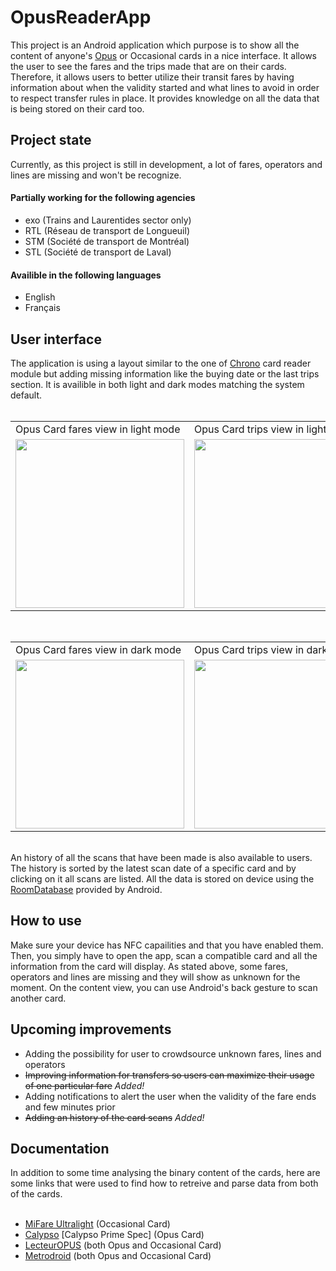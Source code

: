<h1>OpusReaderApp</h1>
<span>
  This project is an Android application which purpose is to show all the content of anyone's <a href="https://www.artm.quebec/tarification/support-de-titres/opus/" target="_blank">Opus</a> or Occasional cards in a nice interface.
  It allows the user to see the fares and the trips made that are on their cards. Therefore, it allows users to better utilize their transit fares by having information about when the validity started and what lines to avoid in order to respect transfer rules in place.
  It provides knowledge on all the data that is being stored on their card too.
</span>
<h2>Project state</h2>
<span>
  Currently, as this project is still in development, a lot of fares, operators and lines are missing and won't be recognize.
</span>
<br>
<h4>Partially working for the following agencies</h4>
<ul>
  <li>exo (Trains and Laurentides sector only)</li>
  <li>RTL (Réseau de transport de Longueuil)</li>
  <li>STM (Société de transport de Montréal)</li>
  <li>STL (Société de transport de Laval)</li>
</ul>
<h4>Availible in the following languages</h4>
<ul>
  <li>English</li>
  <li>Français</li>
</ul>
<h2>User interface</h2>
<span>
  The application is using a layout similar to the one of <a href="https://play.google.com/store/apps/details?id=quebec.artm.chrono" target="_blank">Chrono</a> card reader module but adding missing information like the buying date or the last trips section.
  It is availible in both light and dark modes matching the system default.
</span>
<br>
<br>
<table>
  <tr>
    <td>Opus Card fares view in light mode</td>
    <td>Opus Card trips view in light mode</td>
    <td>Occasional Card view in light mode</td>
  </tr>
  <tr>
    <td><img src="https://github.com/JerPatterson/OpusReaderApp/assets/89818093/4482b09c-7d95-43c3-b001-c81e22d6d989" width=270></td>
    <td><img src="https://github.com/JerPatterson/OpusReaderApp/assets/89818093/cd0c4a77-b75f-4006-b93c-391ed2b56f77" width=270></td>
    <td><img src="https://github.com/JerPatterson/OpusReaderApp/assets/89818093/e52fffcf-1359-45c6-a9ac-5302303034da" width=270></td>
  </tr>
</table>
<br>
<table>
  <tr>
    <td>Opus Card fares view in dark mode</td>
    <td>Opus Card trips view in dark mode</td>
    <td>Occasional Card view in dark mode</td>
  </tr>
  <tr>
    <td><img src="https://github.com/JerPatterson/OpusReaderApp/assets/89818093/4434d0aa-87db-40f7-b32c-3772301d8cf1" width=270></td>
    <td><img src="https://github.com/JerPatterson/OpusReaderApp/assets/89818093/a84b6844-99b3-4f2e-bed0-dfe8d6c8d0f1" width=270></td>
    <td><img src="https://github.com/JerPatterson/OpusReaderApp/assets/89818093/a5fbc974-a7f6-4bc8-9288-b903f3e0dc35" width=270></td>
  </tr>
</table>
<br>
<span>
  An history of all the scans that have been made is also available to users. The history is sorted by the latest scan date of a specific card and by clicking on it all scans are listed. 
  All the data is stored on device using the <a href="https://developer.android.com/training/data-storage/room" target="_blank">RoomDatabase</a> provided by Android.
</span>
<h2>How to use</h2>
<span>
  Make sure your device has NFC capailities and that you have enabled them. Then, you simply have to open the app, scan a compatible card and all the information from the card will display.
  As stated above, some fares, operators and lines are missing and they will show as unknown for the moment. On the content view, you can use Android's back gesture to scan another card.
</span>
<h2>Upcoming improvements</h2>
<ul>
  <li>Adding the possibility for user to crowdsource unknown fares, lines and operators</li>
  <li><strike>Improving information for transfers so users can maximize their usage of one particular fare</strike> <em>Added!</em></li>
  <li>Adding notifications to alert the user when the validity of the fare ends and few minutes prior</li>
  <li><strike>Adding an history of the card scans</strike> <em>Added!</em></li>
</ul>
<h2>Documentation</h2>
<span>
  In addition to some time analysing the binary content of the cards, here are some links that were used to find how to retreive and parse data from both of the cards.
</span>
<ul>
  <br>
  <li><a href="https://www.nxp.com/docs/en/data-sheet/MF0ICU1.pdf">MiFare Ultralight</a> (Occasional Card)</li>
  <li><a href="https://calypsonet.org/" target="_blank">Calypso</a> [Calypso Prime Spec] (Opus Card)</li>
  <li><a href="https://github.com/etiennedub/LecteurOPUS?tab=readme-ov-file" target="_blank">LecteurOPUS</a> (both Opus and Occasional Card)</li>
  <li><a href="https://github.com/metrodroid/metrodroid/tree/bbd61960b260c314a2c891bd0d54ac96ae654c16" target="_blank">Metrodroid</a> (both Opus and Occasional Card)</li>
</ul>
